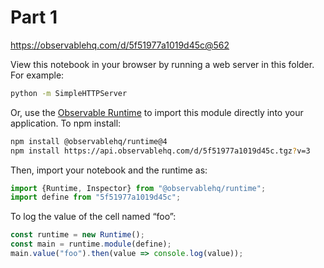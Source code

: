 # Part 1

https://observablehq.com/d/5f51977a1019d45c@562

View this notebook in your browser by running a web server in this folder. For
example:

~~~sh
python -m SimpleHTTPServer
~~~

Or, use the [Observable Runtime](https://github.com/observablehq/runtime) to
import this module directly into your application. To npm install:

~~~sh
npm install @observablehq/runtime@4
npm install https://api.observablehq.com/d/5f51977a1019d45c.tgz?v=3
~~~

Then, import your notebook and the runtime as:

~~~js
import {Runtime, Inspector} from "@observablehq/runtime";
import define from "5f51977a1019d45c";
~~~

To log the value of the cell named “foo”:

~~~js
const runtime = new Runtime();
const main = runtime.module(define);
main.value("foo").then(value => console.log(value));
~~~
